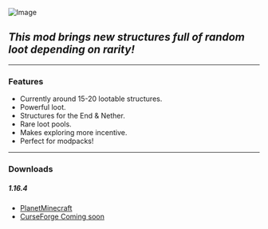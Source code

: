 ![Image](https://static.planetminecraft.com/files/resource_media/screenshot/14614892-frontpage.png)
## _This mod brings new structures full of random loot depending on rarity!_
---
### Features
- Currently around 15-20 lootable structures.
- Powerful loot.
- Structures for the End & Nether.
- Rare loot pools.
- Makes exploring more incentive.
- Perfect for modpacks!

---

### Downloads
##### 1.16.4
* [PlanetMinecraft](https://duckduckgo.com "1.16.6")
* [CurseForge Coming soon](https://127.0.0.1/)

##
[//]:# (These are reference links used in the body of this note and get stripped out when the markdown processor does its job. There is no need to format nicely because it shouldn't be seen. Thanks SO - http://stackoverflow.com/questions/4823468/store-comments-in-markdown-syntax)

   [Twitter Bootstrap]: <http://twitter.github.com/bootstrap/>

[//]: #![Image](https://static.planetminecraft.com/files/resource_media/screenshot/14614892-frontpage.png)
